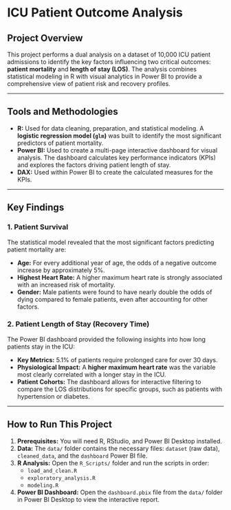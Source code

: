 # ICU Patient Outcome Analysis

## Project Overview

This project performs a dual analysis on a dataset of 10,000 ICU patient admissions to identify the key factors influencing two critical outcomes: **patient mortality** and **length of stay (LOS)**. The analysis combines statistical modeling in R with visual analytics in Power BI to provide a comprehensive view of patient risk and recovery profiles.

---

## Tools and Methodologies

* **R:** Used for data cleaning, preparation, and statistical modeling. A **logistic regression model (`glm`)** was built to identify the most significant predictors of patient mortality.
* **Power BI:** Used to create a multi-page interactive dashboard for visual analysis. The dashboard calculates key performance indicators (KPIs) and explores the factors driving patient length of stay.
* **DAX:** Used within Power BI to create the calculated measures for the KPIs.

---

## Key Findings

### 1. Patient Survival
The statistical model revealed that the most significant factors predicting patient mortality are:
* **Age:** For every additional year of age, the odds of a negative outcome increase by approximately 5%.
* **Highest Heart Rate:** A higher maximum heart rate is strongly associated with an increased risk of mortality.
* **Gender:** Male patients were found to have nearly double the odds of dying compared to female patients, even after accounting for other factors.

### 2. Patient Length of Stay (Recovery Time)
The Power BI dashboard provided the following insights into how long patients stay in the ICU:
* **Key Metrics:** 5.1% of patients require prolonged care for over 30 days.
* **Physiological Impact:** A **higher maximum heart rate** was the variable most clearly correlated with a longer stay in the ICU.
* **Patient Cohorts:** The dashboard allows for interactive filtering to compare the LOS distributions for specific groups, such as patients with hypertension or diabetes.

---

## How to Run This Project

1.  **Prerequisites:** You will need R, RStudio, and Power BI Desktop installed.
2.  **Data:** The `data/` folder contains the necessary files: `dataset` (raw data), `cleaned_data`, and the `dashboard` Power BI file.
3.  **R Analysis:** Open the `R_Scripts/` folder and run the scripts in order:
    * `load_and_clean.R`
    * `exploratory_analysis.R`
    * `modeling.R`
4.  **Power BI Dashboard:** Open the `dashboard.pbix` file from the `data/` folder in Power BI Desktop to view the interactive report.